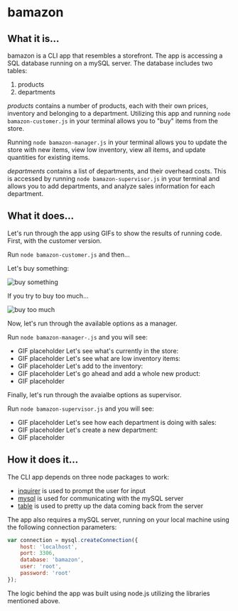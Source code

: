 # bamazon

## What it is...

bamazon is a CLI app that resembles a storefront.  The app is accessing a SQL database running on a mySQL server. The database includes two tables:

1. products
2. departments

*products* contains a number of products, each with their own prices, inventory and belonging to a department. Utilizing this app and running ```node bamazon-customer.js``` in your terminal allows you to "buy" items from the store.

Running ```node bamazon-manager.js``` in your terminal allows you to update the store with new items, view low inventory, view all items, and update quantities for existing items.

*departments* contains a list of departments, and their overhead costs.  This is accessed by running ```node bamazon-supervisor.js``` in your terminal and allows you to add departments, and analyze sales information for each department.

## What it does...

Let's run through the app using GIFs to show the results of running code.  First, with the customer version.

Run ```node bamazon-customer.js``` and then...

Let's buy something:

![buy something](https://media.giphy.com/media/2kP6HdUUIYGkvLQmqx/giphy.gif)

If you try to buy too much...

![buy too much](https://media.giphy.com/media/Wwfm5QzIynyJu6ozMY/giphy.gif)

Now, let's run through the available options as a manager.

Run ```node bamazon-manager-.js``` and you will see:
- GIF placeholder
Let's see what's currently in the store:
- GIF placeholder
Let's see what are low inventory items:
- GIF placeholder
Let's add to the inventory:
- GIF placeholder
Let's go ahead and add a whole new product:
- GIF placeholder

Finally, let's run through the avaialbe options as supervisor.

Run ```node bamazon-supervisor.js``` and you will see:
- GIF placeholder
Let's see how each department is doing with sales:
- GIF placeholder
Let's create a new department:
- GIF placeholder

## How it does it...

The CLI app depends on three node packages to work: 
- [inquirer](https://www.npmjs.com/package/inquirer) is used to prompt the user for input
- [mysql](https://www.npmjs.com/package/mysql) is used for communicating with the mySQL server
- [table](https://www.npmjs.com/package/table) is used to pretty up the data coming back from the server

The app also requires a mySQL server, running on your local machine using the following connection parameters:
```js
var connection = mysql.createConnection({
    host: 'localhost',
    port: 3306,
    database: 'bamazon',
    user: 'root',
    password: 'root'
});
```
The logic behind the app was built using node.js utilizing the libraries mentioned above.
